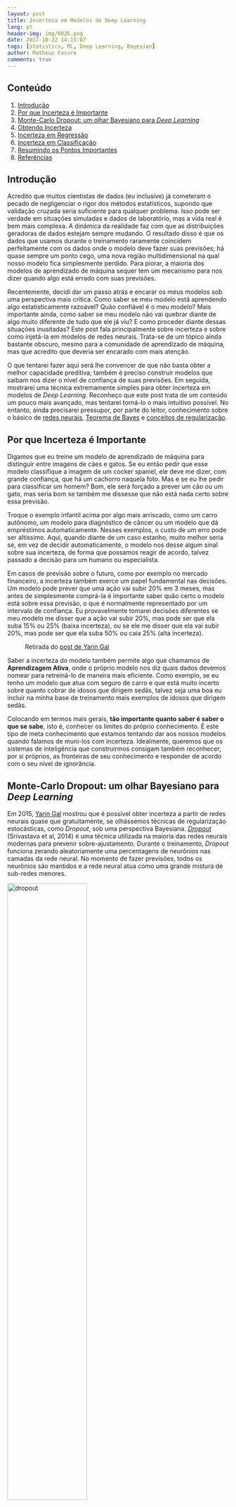 ```yaml
---
layout: post
title: Incerteza em Modelos de Deep Learning
lang: pt
header-img: img/0026.png
date: 2017-10-22 14:15:07
tags: [statistics, ML, Deep Learning, Bayesian]
author: Matheus Facure
comments: true
---
```


## Conteúdo
1. [Introdução](#intro)
2. [Por que Incerteza é Importante](#incerteza)
3. [Monte-Carlo Dropout: um olhar Bayesiano para *Deep Learning*](#mc-dropout)
4. [Obtendo Incerteza](#obtendo-incerteza)
5. [Incerteza em Regressão](#regressao)
6. [Incerteza em Classificação](#classificacao)
7. [Resumindo os Pontos Importantes](#takeaways)
8. [Referências](#ref)


<a name="intro"></a>
## Introdução

Acredito que muitos cientistas de dados (eu inclusive) já cometeram o pecado de negligenciar o rigor dos métodos estatísticos, supondo que validação cruzada seria suficiente para qualquer problema. Isso pode ser verdade em situações simuladas e dados de laboratório, mas a vida real é bem mais complexa. A dinâmica da realidade faz com que as distribuições geradoras de dados estejam sempre mudando. O resultado disso é que os dados que usamos durante o treinamento raramente coincidem perfeitamente com os dados onde o modelo deve fazer suas previsões; há quase sempre um ponto cego, uma nova região multidimensional na qual nosso modelo fica simplesmente perdido. Para piorar, a maioria dos modelos de aprendizado de máquina sequer tem um mecanismo para nos dizer quando algo está errado com suas previsões.

Recentemente, decidi dar um passo atrás e encarar os meus modelos sob uma perspectiva mais crítica. Como saber se meu modelo está aprendendo algo estatisticamente razoável? Quão confiável é o meu modelo? Mais importante ainda, como saber se meu modelo não vai quebrar diante de algo muito diferente de tudo que ele já viu? E como proceder diante dessas situações inusitadas? Este post fala principalmente sobre incerteza e sobre como injetá-la em modelos de redes neurais. Trata-se de um tópico ainda bastante obscuro, mesmo para a comunidade de aprendizado de máquina, mas que acredito que deveria ser encarado com mais atenção.

O que tentarei fazer aqui será lhe convencer de que não basta obter a melhor capacidade preditiva; também é preciso construir modelos que saibam nos dizer o nível de confiança de suas previsões. Em seguida, mostrarei uma técnica extremamente simples para obter incerteza em modelos de *Deep Learning*. Reconheço que este post trata de um conteúdo um pouco mais avançado, mas tentarei torná-lo o mais intuitivo possível. No entanto, ainda precisarei pressupor, por parte do leitor, conhecimento sobre o básico de [redes neurais](https://matheusfacure.github.io/2017/03/05/ann-intro/), [Teorema de Bayes](https://lamfo-unb.github.io/2017/08/04/Uma-visao-amigavel-do-Teorema-de-Bayes/) e [conceitos de regularização](https://lamfo-unb.github.io/2017/04/29/Um-Olhar-Descontraido-Sobre-o-Dilema-Vies-Variancia/). 

<a name="incerteza"></a>
## Por que Incerteza é Importante

Digamos que eu treine um modelo de aprendizado de máquina para distinguir entre imagens de cães e gatos. Se eu então pedir que esse modelo classifique a imagem de um cocker spaniel, ele deve me dizer, com grande confiança, que há um cachorro naquela foto. Mas e se eu lhe pedir para classificar um homem? Bom, ele será forçado a prever um cão ou um gato, mas seria bom se também me dissesse que não está nada certo sobre essa previsão.

Troque o exemplo infantil acima por algo mais arriscado, como um carro autônomo, um modelo para diagnóstico de câncer ou um modelo que dá empréstimos automaticamente. Nesses exemplos, o custo de um erro pode ser altíssimo. Aqui, quando diante de um caso estanho, muito melhor seria se, em vez de decidir automaticamente, o modelo nos desse algum sinal sobre sua incerteza, de forma que possamos reagir de acordo, talvez passado a decisão para um humano ou especialista.

Em casos de previsão sobre o futuro, como por exemplo no mercado financeiro, a incerteza também exerce um papel fundamental nas decisões. Um modelo pode prever que uma ação vai subir 20% em 3 meses, mas antes de simplesmente comprá-la é importante saber quão certo o modelo está sobre essa previsão, o que é normalmente representado por um intervalo de confiança. Eu provavelmente tomarei decisões diferentes se meu modelo me disser que a ação vai subir 20%, mas pode ser que ela suba 15% ou 25% (baixa incerteza), ou se ele me disser que ela vai subir 20%, mas pode ser que ela suba 50% ou caia 25% (alta incerteza). 

<figure class="figure center-block thumbnail" style="width: 60%;">
  <img src="/img/BayesianNN/co2_MC_dropout_relu.jpg" class="img-responsive center-block" alt="">
  <figcaption class="figure-caption text-center">Retirada do <a href="http://www.cs.ox.ac.uk/people/yarin.gal/website/blog_3d801aa532c1ce.html">post de Yarin Gal</a></figcaption>
</figure>

Saber a incerteza do modelo também permite algo que chamamos de **Aprendizagem Ativa**, onde o próprio modelo nos diz quais dados devemos nomear para retreiná-lo de maneira mais eficiente. Como exemplo, se eu tenho um modelo que atua com seguro de carro e que está muito incerto sobre quanto cobrar de idosos que dirigem sedãs, talvez seja uma boa eu incluir na minha base de treinamento mais exemplos de idosos que dirigem sedãs.

Colocando em termos mais gerais, **tão importante quanto saber é saber o que se sabe**, isto é, conhecer os limites do próprio conhecimento. É este tipo de meta conhecimento que estamos tentando dar aos nossos modelos quando falamos de muni-los com incerteza. Idealmente, queremos que os sistemas de inteligência que construirmos consigam também reconhecer, por si próprios, as fronteiras de seu conhecimento e responder de acordo com o seu nível de ignorância.

<a name="mc-dropout"></a>
## Monte-Carlo Dropout: um olhar Bayesiano para *Deep Learning*

Em 2015, [Yarin Gal](http://www.cs.ox.ac.uk/people/yarin.gal/website/) mostrou que é possível obter incerteza a partir de redes neurais quase que gratuitamente, se olhássemos técnicas de regularização estocásticas, como *Dropout*, sob uma perspectiva Bayesiana. [*Dropout*](http://jmlr.org/papers/v15/srivastava14a.html) (Srivastava et al, ‎2014) é uma técnica utilizada na maioria das redes neurais modernas para prevenir sobre-ajustamento. Durante o treinamento, *Dropout* funciona zerando aleatoriamente uma percentagens de neurônios nas camadas da rede neural. No momento de fazer previsões, todos os neurônios são mantidos e a rede neural atua como uma grande mistura de sub-redes menores. 

<img class="img-responsive center-block thumbnail" src="/img/BayesianNN/dropout.jpeg" style="width: 60%;" alt="dropout"/>

Quando *Dropout* foi lançado como técnica de regularização, ninguém sabia muito porque ele funcionava tão bem. Em 2015, Gal mostrou que *Dropout* essencialmente performa otimização Bayesiana na rede neural, marginalizando a incerteza do modelo. A seguir tentarei resumir um pouco dessa teoria. **Cuidado! Matemática a frente!** Se você não é muito fã de justificativas matemáticas, sugiro que pule para a [próxima parte do post](#obtendo-incerteza). Se fizer isso, você ainda verá como utilizar a técnica, mesmo sem saber porque ela funciona ou como justificá-la.

Sob a perspectiva Bayesiana, os parâmetros \\(\pmb{W}\\) do modelo são vistos como variáveis aleatórias. Podemos então definir uma distribuição de probabilidade \\(P(\pmb{W})\\) a priori para esses parâmetros. Sendo a verossimilhança \\(P(\pmb{Y}\|\pmb{W},\pmb{X})\\), pelo Teorema de Bayes temos que a distribuição dos parâmetros dado o que foi observado nos dados é

$$P(\pmb{W}|\pmb{X}, \pmb{Y}) = \frac{P(\pmb{Y}|\pmb{W}, \pmb{X})P(\pmb{W})}{P(\pmb{Y}|\pmb{X})}$$

Note que, desta forma, uma **previsão é definida como uma distribuição** e a **incerteza pode ser entendida como a dispersão desta distribuição**. 

$$P(y_{test}|\pmb{x}_{test}, \pmb{X}, \pmb{Y}) = \int P(y_{test}|\pmb{x}_{test}, \pmb{W}) P(\pmb{W|\pmb{X}, \pmb{Y}}) d\pmb{W}$$

O problema é que a distribuição a posteriori \\(P(\pmb{W}\|\pmb{X}, \pmb{Y})\\) é praticamente impossível de computar. Isso porque estimar o componente normalizador (também chamado de evidência do modelo) \\(P(\pmb{Y}\|\pmb{X})\\) envolve computar uma integral que não pode estimada eficientemente.

$$ P(\pmb{W}|\pmb{X}, \pmb{Y}) = \int P(\pmb{Y}|\pmb{X}, \pmb{W})P(\pmb{W})d\pmb{W}$$

Para lidar com esse problema, definimos uma nova probabilidade mais simples \\(q_\theta(\pmb{W})\\), parametrizada por \\(\theta\\), e minimizamos a divergência de Kullback-Leibler entre \\(q_\theta(\pmb{W})\\) e \\(P(\pmb{W}\|\pmb{X}, \pmb{Y})\\). Isso é equivalente a maximização do limite inferior da evidência (ELBO)

$$\mathcal{L}(\theta) = -\int q_\theta(\pmb{W}) \log P(\pmb{Y}|\pmb{X}, \pmb{W})d\pmb{W} - KL(q_\theta(\pmb{W})\|P(\pmb{W})) $$

Para facilitar, nós aproximamos o primeiro termo acima com integração de Monte-Carlo, retirando amostras \\(\hat{\pmb{W}} \sim q_\theta(\pmb{W}) \\)

$$\mathcal{\hat{L}}(\theta) = - \log P(\pmb{Y}|\pmb{X}, \pmb{\hat{W}}) - KL(q_\theta(\pmb{W})\|P(\pmb{W})) $$

Normalmente, definimos nossa probabilidade a priori como uma gaussiana centrada em zero \\(P(\pmb{W}) \sim \mathcal{N}(0, \sigma)\\), o que faz com que o segundo termo aja como um regularizador, mantendo os parâmetros pequenos. Mas e \\(q_\theta(\cdot)\\)? Uma forma de defini-la é por meio de uma distribuição Bernoulli, onde retiramos um vetor \\(\pmb{z} \sim \mathcal{B(\theta)}\\) com o mesmo número de elementos que colunas em \\(\pmb{W}\\). Então podemos definir uma amostra \\(\pmb{\hat{W}}\\) como a multiplicação de cada elemento de \\(\pmb{z}\\) por uma coluna de uma matriz de parâmetros \\(\pmb{M}\\), com as  mesmas dimensões de \\(\pmb{W}\\). Em outras palavras, a nós estamos **zerando algumas colunas de** \\(\pmb{M}\\) para obter \\(\pmb{\hat{W}}\\). Isso soa familiar???

Toda a matemática acima é bastante complexa, mas se olharmos com calma podemos resumi-la em um algoritmo de otimização com dois passos bastante simples:  

1. Aleatoriamente, zere colunas de \\(\pmb{M}\\) para obter \\(\pmb{\hat{W}}\\). 
2. Minimize por uma iteração \\(- \log P(\pmb{Y}\|\pmb{X}, \pmb{\hat{W}}) - KL(q_\theta(\pmb{W})\|\|P(\pmb{W}))\\)

Caso você ainda não tenha percebido, isso é exatamente o que fazemos quando treinamos uma rede neural com *Dropout* e regularização \\(L_2\\). Alias, olhe novamente para o passo 2 e repare que o primeiro termo é a tradicional função custo que otimizamos com gradiente descendente e o segundo termo é análogo a regularização \\(L_2\\). Isso significa que **qualquer rede neural treinada com *Dropout* é um modelo Bayesiano**! Isso também explica porque *Dropout* costuma ser tão efetivo no treinamento de redes neurais: **essa técnica equivale a integrar os parâmetros do modelo**.

<a name="obtendo-incerteza"></a>
## Obtendo Incerteza 

Agora que temos um fundamento teórico sólido para seguir, resta ver como obter incerteza a partir de redes neurais treinadas com *Dropout* (e regularização \\(L_2\\)). Durante o treinamento do modelo, nada muda; mas, **durante o teste mantemos a probabilidade de *Dropout* fixada durante o treino e realizamos \\(T\\) *forward-pass* pela rede, coletando assim \\(T\\) previsões \\(\hat{y}\\) para cada amostra**. Assim para cada ponto teremos uma previsão para a média e uma previsão para a variância, que será nossa medida de incerteza.


$$\mathbb{E}(\hat{y}) \approx \frac{1}{T} \sum_{t=1}^T \hat{y_t} $$

$$ \begin{align*}
	\mathbb{E} (\hat{y}) &\approx \frac{1}{T} \sum_{t=1}^T \hat{y}_t \\
	Var ( \hat{y} ) &\approx \tau^{-1} \\
	&\quad+ \frac{1}{T} \sum_{t=1}^T \hat{\hat{y}_t}^T \hat{y}_t \\
	&\quad- \mathbb{E} (\hat{y})^T \mathbb{E} (\hat{y})
\end{align*}$$

Onde \\(\tau = \frac{l^2 p}{2 N \lambda}\\) é uma medida de precisão, \\(p\\) é a probabilidade de *Dropout*, \\(\lambda\\) é a força da regularização \\(L_2\\), \\(l\\) define a nossa crença a priori da escala de \\(\pmb{W}\\) e \\(N\\) é a quantidade de dados. Note que \\(\tau\\) é negligenciável quando há muitos dados, isto é, quando \\(N \rightarrow \infty\\). Em Python, isso se traduz para umas poucas linhas de código

{% highlight python %}
l = 10
tau = l**2 * (1 - p_dropout) / (2 * X_train.shape[0] * lbd)

y_hat_mean = np.mean(y_hat, axis=1)

y_hat_variance = np.var(y_hat, axis=1)
y_hat_variance += tau**-1
{% endhighlight %}

<a name="regressao"></a>
## Incerteza em Regressão

Vamos ver como a técnica apresentada acima lida com um problema de regressão. A seguir, vamos tentar prever a quantidade de bicicletas alugadas na hora seguinte, dada as quantidades de bicicletas alugadas nas últimas 10 horas. Para maior conveniência, coloquei o código todo [aqui](https://github.com/matheusfacure/Tutoriais-de-AM/blob/master/Redes%20Neurais%20Artificiais/Bayesian-NN/BNN-Regression.ipynb) e focarei apenas nas parte mais interessantes para não estender demais este post.

Vamos usar o pacote [Keras](https://keras.io/) com TensorFlow para construir e rodar a rede neural do nosso experimento. Nossa rede neural terá apenas 2 camadas ocultas, cada uma com 100 neurônios. Utilizaremos uma camada de *Dropout* após cada camada oculta, zerando 50% das unidades. Também colocaremos uma camada de *Dropout* logo no começo da rede, mas como temos poucas variáveis, a probabilidade de zerar as unidade aqui será apenas 5%.

{% highlight python %}
from keras import backend as K
from keras.models import Sequential
from keras.layers import Dense, Dropout
from keras.optimizers import Adam
from keras.regularizers import l2

n_input = X.shape[-1] # n de variáveis
num_out = 1 # n de previsões

p_dropout = 0.5 # probabilidade de Dropout
lbd = 1e-4 # força da regularização L2

model = Sequential()
model.add(Dropout(.05, input_shape=(n_input,)))
model.add(Dense(100, activation='relu', input_shape=(n_input,), kernel_regularizer=l2(lbd)))
model.add(Dropout(p_dropout))
model.add(Dense(100, activation='relu', kernel_regularizer=l2(lbd)))
model.add(Dropout(p_dropout))
model.add(Dense(num_out, activation=None))
model.summary()

opt = Adam(lr=1e-3)
model.compile(loss='mean_squared_error',optimizer=opt)
{% endhighlight %}

Definido nosso modelo, podemos treiná-lo. Cada mini-lote terá \\(\frac{1}{5}\\) das amostras e assim treinaremos por 3000 épocas ou 15000 iterações.

{% highlight python %}
epochs = 3000
model.fit(X_train, y_train,
            batch_size=X_train.shape[0] // 5,
            epochs=epochs,
            verbose=0)
{% endhighlight %}

Após o treinamento, a performance do nosso modelo no set de treino é \\(R^2=0.73\\) e no set de teste, \\(R^2=0.77\\). 

{% highlight python %}
from sklearn import metrics

y_hat_train = model.predict(X_train)
print(metrics.r2_score(y_train, y_hat_train))

y_hat_test = model.predict(X_test)
print(metrics.r2_score(y_test, y_hat_test))
{% endhighlight %}
```
0.729823
0.775525
```

Acima, a previsão é feita da forma tradicional, isto é, colocando a probabilidade de *Dropout* em 0%, usando assim toda a capacidade da rede. Esse é o padrão do Keras e precisaremos rescrevê-lo para implementar Monte-Carlo *Dropout*, no qual mantemos as probabilidades de *Dropout* de treino também durante as previsões. Abaixo, vamos definir uma função que retornará a última camada da rede, (as previsões) dada a camada de entrada (as variáveis). Além disso, vamos definir que está função será usada tal como durante o treinamento, passando `K.learning_phase()`.

{% highlight python %}
T = 1000
predict_stochastic = K.function([model.layers[0].input, K.learning_phase()], [model.layers[-1].output])

y_hat_mc = np.array([predict_stochastic([X_test, 1]) for _ in range(T)])

y_hat_mc = y_hat_mc.reshape(-1,y_test.shape[0]).T
y_hat_mc.shape
{% endhighlight %}
```
(500, 1000)
```

Como podemos ver, agora temos 1000 previsões para cada ponto no set de teste. Podemos então obter a média e a variância dessas previsões

{% highlight python %}
l = 10
y_hat_test_mean = np.mean(y_hat_mc, axis=1)
y_hat_test_variance = np.var(y_hat_mc, axis=1)
tau = l**2 * (1 - p_dropout) / (2 * X_train.shape[0] * lbd)
y_hat_test_variance += tau**-1

metrics.r2_score(y_test, y_hat_test_mean)
{% endhighlight %}

```
0.91519
```

Note como a performance de teste melhorou com esse procedimento. Mais ainda, agora temos uma métrica de incerteza para cada ponto e podemos ver onde o modelo não sabe bem o que está acontecendo. Também podemos plotar as previsões contra os valores observados e colocar um intervalo de confiança em torno das previsões. Abaixo, mostramos as últimas 200 horas do set de teste. Em torno da linha de previsões, colocamos 4 tons de roxo, cada tom denotando meio desvio padrão. 

<img class="img-responsive center-block thumbnail" src="/img/BayesianNN/rnn_demanda_test.png" alt="incerteza-demanda" />

<a name="classificacao"></a>
## Incerteza em Classificação

Em problemas de classificação estamos tentando estimar a probabilidade de uma amostra \\(\pmb{x}\\) pertencer às classes \\(\pmb{y}\\). Um erro que muitos praticantes cometem é supor que a probabilidade de pertencer a classe \\(c\\), \\(P(y = y_c)\\), produzida pelo modelo é equivalente a sua confiança. O que devemos lembrar é que, assim como modelos de regressão prevem o valor esperado de uma amostra, condicionado nos seus covariantes \\(\pmb{x}\\), modelos de classificação prevem uma probabilidade esperada mas, normalmente, nada nos dizem sobre quão dispersa é essa estimativa. 

Para melhor entender a diferença entre incerteza a probabilidade prevista, vamos usar parte da base MNIST, da qual vamos filtrar os números 3, 4 e 5. Vamos treinar uma rede neural para distinguir os 5s dos 3s. Será portanto, um problema de classificação binária, onde, nesse caso, 3 será a classe 1 e 5 será a classe 0. Depois disso, mostraremos ao modelo os 4s, nos quais ele não foi treinado. O código muda muito pouco do exemplo de regressão acima, por isso vou omiti-lo. Caso queira conferi-lo, todo esse experimento [está disponível no meu GitHub](https://github.com/matheusfacure/Tutoriais-de-AM/blob/master/Redes%20Neurais%20Artificiais/Bayesian-NN/BNN-MNIST.ipynb).

A rede neural utilizada aqui foi de duas camadas densamente conectadas, cada uma com 512 neurônios e camadas *Dropout* após as camadas ocultas e de entrada. A probabilidade de *Dropout* em todas as camadas foi de 50%. Após treinada, realizamos 1000 *forward-passes* pela rede para obter as estimativas de Monte-Carlo *Dropout*. A probabilidade média dessas 1000 estimativas será nossa previsão final e o desvio padrão será nossa métrica de incerteza.

A incerteza média do modelo, computada nos 5s e 3s de teste, é de 0.05. Podemos também plotar \\(P(y=3)\\) conta o desvio padrão dessa probabilidade. Isso deixará claro que incerteza e probabilidade prevista, embora relacionadas **não são a mesma coisa**.

<img class="img-responsive center-block thumbnail" src="/img/BayesianNN/incerteza_prob1.png" alt="incerteza-vc-prop1" />

No gráfico acima, note como há pontos que o modelo prevê como sendo um 3 com 80% de chance, mas, para essa mesma probabilidade prevista, existem amostras com incertezas variando de 0.2 até 0.27 (pontos azuis). A variação na incerteza é ainda maior nas probabilidades previstas muito baixas ou altas. Note como há muitos pontos cuja probabilidade prevista é maior que 95% (ou menor que 5%) e como a incerteza nesses pontos varia de 0 até 0.1. Por fim, vale ressaltar que, embora diferentes, **probabilidade prevista é incerteza estão relacionadas**. Se não fosse o caso, não haveria nenhuma tendência no gráfico acima. O que podemos ver é que a incerteza tende a aumentar perto da fronteira de decisão, isto é, perto dos lugares onde a probabilidade prevista é 50%. 

Acima, só analisamos a incerteza do modelo nas imagens de dígitos que ele viu durante o treinamento (3 e 5), mas o que aconteceria se lhe mostrássemos imagens com dígitos 4? Sabemos que ele terá que prever para essas imagens a probabilidade delas ser um 3, afinal é para isso que ele foi treinado, mas queremos que ele faça isso ao mesmo tempo que nos diz estar bastante incerto sobre essas previsões. Isso de fato acontece!

A incerteza média do modelo, quando computada nos 4s, é de 0.28, que é bem maior do que a média de 0.05 obtida no set de teste de 5s e 3s. Além disso, quando plotamos a probabilidade prevista contra o desvio padrão dessas probabilidades, podemos ver que a maioria dos pontos está mais para a direita, reforçando a incerteza geral do modelos ao tentar prever os 4s.

<img class="img-responsive center-block thumbnail" src="/img/BayesianNN/incerteza_prob2.png" alt="incerteza-vc-prop2" />

Outro aspecto interessante de Monte-Carlo *Dropout* é que podemos estudar as incertezas particulares a cada amostra. Por exemplo, abaixo pegamos uma amostra qualquer dos dados de teste (5s e 3s) e plotamos o histograma das probabilidades previstas. Note como na maioria das estimativas de Monte-Carlo *Dropout* o modelo dá a essa imagem uma probabilidade de 1, indicando que há uma alta chance dela ser um 3. Nesse exemplo particular, o desvio padrão é 0.12.

<img class="img-responsive center-block thumbnail" src="/img/BayesianNN/hist1.png" alt="hist1" />

Podemos também ver o que acontece quando mostramos um 4 ao modelo. Note como, desta vez, as probabilidades previstas estão muito mais dispersas. O modelo acha que isso é um 5, já que a maioria das probabilidades previstas são menores que 0.5. Ao mesmo tempo, ele não está nem um pouco certo dessa previsão. Nesse caso particular, o desvio padrão das previsões é de 0.45.

<img class="img-responsive center-block thumbnail" src="/img/BayesianNN/hist2.png" alt="hist2"/>

<a name="takeaways"></a>
## Resumindo os Pontos Importantes

Métricas incerteza podem ser extremamente úteis no processo de tomada de decisão. Por exemplo, é possível estabelecer um limite máximo de incerteza que se está disposto a tolerar. Além disso, com informações sobre incerteza por amostra podemos definir quando é necessário ir atrás de mais informações antes de tomar uma decisão. Também podemos utilizar incerteza para realizar aprendizagem ativa, na qual o modelo nos diz quais dados devem ser nomeados e colocados no set de treino.

Além de saber o que o modelo prevê para uma amostra, **Monte-Carlo *Dropout* nos permite saber qual a certeza que o modelo tem** sobre essa previsão. Em aplicações de regressão, isso nos permite traçar um intervalo de confiança em torno do valor previsto. Nos casos de classificação, vimos que **incerteza e probabilidade prevista são diferentes**, embora relacionadas. A primeira deve ser entendida como uma média de centralidade das previsões enquanto a segunda nos mostra como é a dispersão das probabilidades em torno desta previsão.

<a name="ref"></a>
## Referências

Este post é baseado no trabalho de Yarin Gal sobre incerteza em modelos de *Deep Learning*. Para este post, usei informações de sua tese de doutorado, [Uncertainty in Deep Learning](http://www.cs.ox.ac.uk/people/yarin.gal/website/thesis/thesis.pdf) (Gal, 2015), seu artigo [Dropout as a Bayesian Approximation: Representing Model Uncertainty in Deep Learning](https://arxiv.org/abs/1506.02142) (Gal & Ghahramani, 2015) e um post fantástico do seu blog, [What my deep model doesn't know...](http://www.cs.ox.ac.uk/people/yarin.gal/website/blog_3d801aa532c1ce.html).

Se você está interessado em saber mais sobre abordagens Bayesianas para *Deep Learning*, o curso [Bayesian Methods for Machine Learning](https://www.coursera.org/learn/bayesian-methods-in-machine-learning) acabou se ser lançado no Coursera. Além disso, no NIPS de 2016 houve um [workshop dedicado exclusivamente a Deep Learning Bayesiano](https://www.youtube.com/channel/UC_LBLWLfKk5rMKDOHoO7vPQ). Por fim, sugiro que de uma olhada na biblioteca de programação [Edward](http://edwardlib.org/). Ela é construída em cima do TensorFlow e conta com a maioria dos modelos Bayesianos usados atualmente.

O código utilizado neste post pode ser integralmente conferido no [meu GitHub](https://github.com/matheusfacure/Tutoriais-de-AM/tree/master/Redes%20Neurais%20Artificiais/Bayesian-NN).